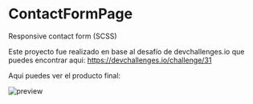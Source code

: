 # ContactFormPage
Responsive contact form (SCSS)

Este proyecto fue realizado en base al desafío de devchallenges.io que puedes encontrar aqui: https://devchallenges.io/challenge/31

Aqui puedes ver el producto final: 

![preview](https://github.com/VickyAzola/ContactFormPage/assets/116470398/0a0b5347-6758-466f-8062-60bb5282878b)
